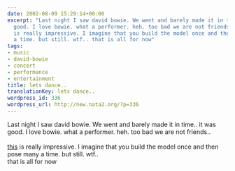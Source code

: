 ```yaml
---
date: 2002-08-09 15:29:14+00:00
excerpt: "Last night I saw david bowie. We went and barely made it in time.. it was
  good. I love bowie. what a performer. heh. too bad we are not friends.. \n\nthis
  is really impressive. I imagine that you build the model once and then pose many
  a time. but still. wtf.. that is all for now"
tags:
- music
- david-bowie
- concert
- performance
- entertainment
title: lets dance..
translationKey: lets dance..
wordpress_id: 336
wordpress_url: http://new.nata2.org/?p=336
---
```


Last night I saw david bowie. We went and barely made it in time.. it was good. I love bowie. what a performer. heh. too bad we are not friends.. 
<br/><br/>
<a href="http://soli.inav.net/~thomas/mfactory/lm002.html">this</a> is really impressive. I imagine that you build the model once and then pose many a time. but still. wtf.. <br/>that is all for now